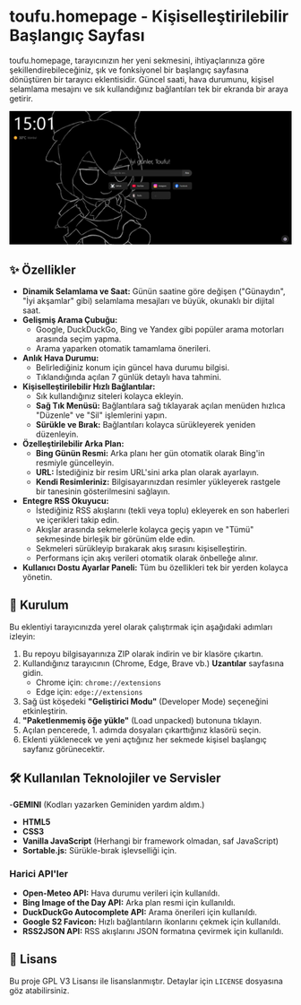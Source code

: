 # toufu.homepage - Kişiselleştirilebilir Başlangıç Sayfası

toufu.homepage, tarayıcınızın her yeni sekmesini, ihtiyaçlarınıza göre şekillendirebileceğiniz, şık ve fonksiyonel bir başlangıç sayfasına dönüştüren bir tarayıcı eklentisidir. Güncel saati, hava durumunu, kişisel selamlama mesajını ve sık kullandığınız bağlantıları tek bir ekranda bir araya getirir.


![Proje Ekran Görüntüsü](./resources/screenshot.png)
## ✨ Özellikler

- **Dinamik Selamlama ve Saat:** Günün saatine göre değişen ("Günaydın", "İyi akşamlar" gibi) selamlama mesajları ve büyük, okunaklı bir dijital saat.
- **Gelişmiş Arama Çubuğu:**
  - Google, DuckDuckGo, Bing ve Yandex gibi popüler arama motorları arasında seçim yapma.
  - Arama yaparken otomatik tamamlama önerileri.
- **Anlık Hava Durumu:**
  - Belirlediğiniz konum için güncel hava durumu bilgisi.
  - Tıklandığında açılan 7 günlük detaylı hava tahmini.
- **Kişiselleştirilebilir Hızlı Bağlantılar:**
  - Sık kullandığınız siteleri kolayca ekleyin.
  - **Sağ Tık Menüsü:** Bağlantılara sağ tıklayarak açılan menüden hızlıca "Düzenle" ve "Sil" işlemlerini yapın.
  - **Sürükle ve Bırak:** Bağlantıları kolayca sürükleyerek yeniden düzenleyin.
- **Özelleştirilebilir Arka Plan:**
  - **Bing Günün Resmi:** Arka planı her gün otomatik olarak Bing'in resmiyle güncelleyin.
  - **URL:** İstediğiniz bir resim URL'sini arka plan olarak ayarlayın.
  - **Kendi Resimleriniz:** Bilgisayarınızdan resimler yükleyerek rastgele bir tanesinin gösterilmesini sağlayın.
- **Entegre RSS Okuyucu:**
  - İstediğiniz RSS akışlarını (tekli veya toplu) ekleyerek en son haberleri ve içerikleri takip edin.
  - Akışlar arasında sekmelerle kolayca geçiş yapın ve "Tümü" sekmesinde birleşik bir görünüm elde edin.
  - Sekmeleri sürükleyip bırakarak akış sırasını kişiselleştirin.
  - Performans için akış verileri otomatik olarak önbelleğe alınır.
- **Kullanıcı Dostu Ayarlar Paneli:** Tüm bu özellikleri tek bir yerden kolayca yönetin.

## 🚀 Kurulum

Bu eklentiyi tarayıcınızda yerel olarak çalıştırmak için aşağıdaki adımları izleyin:

1.  Bu repoyu bilgisayarınıza ZIP olarak indirin ve bir klasöre çıkartın.
2.  Kullandığınız tarayıcının (Chrome, Edge, Brave vb.) **Uzantılar** sayfasına gidin.
    - Chrome için: `chrome://extensions`
    - Edge için: `edge://extensions`
3.  Sağ üst köşedeki **"Geliştirici Modu"** (Developer Mode) seçeneğini etkinleştirin.
4.  **"Paketlenmemiş öğe yükle"** (Load unpacked) butonuna tıklayın.
5.  Açılan pencerede, 1. adımda dosyaları çıkarttığınız klasörü seçin.
6.  Eklenti yüklenecek ve yeni açtığınız her sekmede kişisel başlangıç sayfanız görünecektir.

## 🛠️ Kullanılan Teknolojiler ve Servisler
-**GEMINI** (Kodları yazarken Geminiden yardım aldım.)
- **HTML5**
- **CSS3**
- **Vanilla JavaScript** (Herhangi bir framework olmadan, saf JavaScript)
- **Sortable.js:** Sürükle-bırak işlevselliği için.

### Harici API'ler

- **Open-Meteo API:** Hava durumu verileri için kullanıldı.
- **Bing Image of the Day API:** Arka plan resmi için kullanıldı.
- **DuckDuckGo Autocomplete API:** Arama önerileri için kullanıldı.
- **Google S2 Favicon:** Hızlı bağlantıların ikonlarını çekmek için kullanıldı.
- **RSS2JSON API:** RSS akışlarını JSON formatına çevirmek için kullanıldı.

## 📄 Lisans

Bu proje GPL V3 Lisansı ile lisanslanmıştır. Detaylar için `LICENSE` dosyasına göz atabilirsiniz.